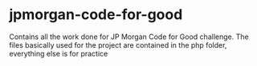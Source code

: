 jpmorgan-code-for-good
======================

Contains all the work done for JP Morgan Code for Good challenge. The files basically used for the project are contained in the php folder, everything else is for practice
